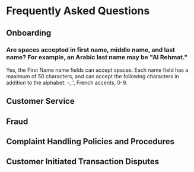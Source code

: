 # Frequently Asked Questions

## Onboarding

### Are spaces accepted in first name, middle name, and last name? For example, an Arabic last name may be "Al Rehmat."

Yes, the First Name  name fields can accept spaces. Each name field has a maximum of 50 characters, and can accept the following characters in addition to the alphabet: -, ', French accents, 0-9.

## Customer Service

## Fraud

## Complaint Handling Policies and Procedures

## Customer Initiated Transaction Disputes